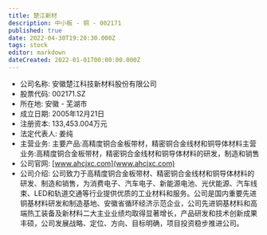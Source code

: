 ```yaml
---
title: 楚江新材
description: 中小板 - 铜 - 002171
published: true
date: 2022-04-30T19:20:30.000Z
tags: stock
editor: markdown
dateCreated: 2022-01-01T00:00:00.000Z
---
```


- 公司名称: 安徽楚江科技新材料股份有限公司
- 股票代码: 002171.SZ
- 所在地: 安徽 - 芜湖市
- 成立日期: 2005年12月21日
- 注册资本: 133,453.004万元
- 法定代表人: 姜纯
- 主营业务: 主要产品:高精度铜合金板带材，精密铜合金线材和铜导体材料主营业务:高精度铜合金板带材，精密铜合金线材和铜导体材料的研发，制造和销售
- 公司官网: [www.ahcjxc.com](www.ahcjxc.com)
- 公司介绍: 公司致力于高精度铜合金板带材、精密铜合金线材和铜导体材料的研发、制造和销售，为消费电子、汽车电子、新能源电池、光伏能源、汽车线束、LED和轨道交通等行业提供优质的工业材料和服务。公司是国内重要先进铜基材料研发和制造基地、安徽省循环经济示范企业，公司先进铜基材料和高端热工装备及新材料二大主业业绩均取得显著增长，产品研发和技术创新成果丰硕，公司发展战略、定位、方向、目标明确，项目投资稳步推进公司。


